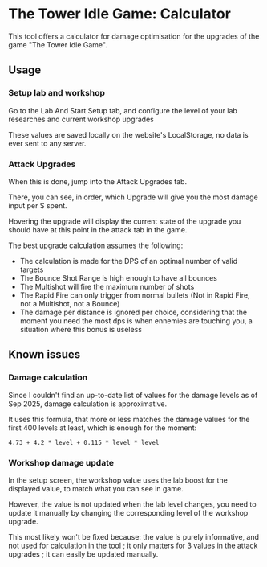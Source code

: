 # The Tower Idle Game: Calculator

This tool offers a calculator for damage optimisation for the upgrades of the game "The Tower Idle Game".

## Usage
### Setup lab and workshop
Go to the Lab And Start Setup tab, and configure the level of your lab researches and current workshop upgrades

These values are saved locally on the website's LocalStorage, no data is ever sent to any server.

### Attack Upgrades
When this is done, jump into the Attack Upgrades tab.

There, you can see, in order, which Upgrade will give you the most damage input per $ spent.

Hovering the upgrade will display the current state of the upgrade you should have at this point in the attack tab in the game.

The best upgrade calculation assumes the following:
* The calculation is made for the DPS of an optimal number of valid targets
* The Bounce Shot Range is high enough to have all bounces
* The Multishot will fire the maximum number of shots
* The Rapid Fire can only trigger from normal bullets (Not in Rapid Fire, not a Multishot, not a Bounce)
* The damage per distance is ignored per choice, considering that the moment you need the most dps is when ennemies are touching you, a situation where this bonus is useless

## Known issues

### Damage calculation
Since I couldn't find an up-to-date list of values for the damage levels as of Sep 2025, damage calculation is approximative.

It uses this formula, that more or less matches the damage values for the first 400 levels at least, which is enough for the moment:

```
4.73 + 4.2 * level + 0.115 * level * level
```

### Workshop damage update
In the setup screen, the workshop value uses the lab boost for the displayed value, to match what you can see in game.

However, the value is not updated when the lab level changes, you need to update it manually by changing the corresponding level of the workshop upgrade.

This most likely won't be fixed because: the value is purely informative, and not used for calculation in the tool ; it only matters for 3 values in the attack upgrades ; it can easily be updated manually.